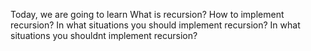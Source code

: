 Today, we are going to learn What is recursion? How to implement recursion? In what situations you should implement recursion? In what situations you shouldnt implement recursion?